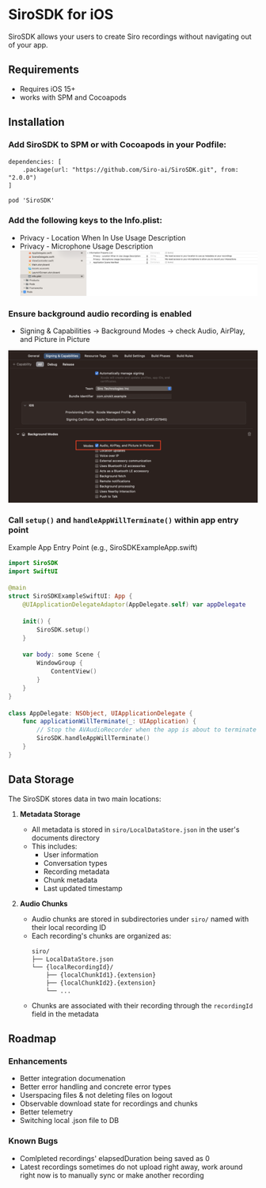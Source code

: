# SiroSDK for iOS

SiroSDK allows your users to create Siro recordings without navigating out of your app.

## Requirements

- Requires iOS 15+
- works with SPM and Cocoapods


## Installation

### Add SiroSDK to SPM or with Cocoapods in your Podfile:

```
dependencies: [
    .package(url: "https://github.com/Siro-ai/SiroSDK.git", from: "2.0.0")
]
```

```
pod 'SiroSDK'
```

### Add the following keys to the Info.plist:

- Privacy - Location When In Use Usage Description
- Privacy - Microphone Usage Description
  ![Screenshot](ios/docs/info-plist.png)

### Ensure background audio recording is enabled

- Signing & Capabilities -> Background Modes -> check Audio, AirPlay, and Picture in Picture

![Screenshot](ios/docs/background_modes.png)

### Call `setup()` and `handleAppWillTerminate()` within app entry point

Example App Entry Point (e.g., SiroSDKExampleApp.swift)

```swift
import SiroSDK
import SwiftUI

@main
struct SiroSDKExampleSwiftUI: App {
    @UIApplicationDelegateAdaptor(AppDelegate.self) var appDelegate

    init() {
        SiroSDK.setup()
    }

    var body: some Scene {
        WindowGroup {
            ContentView()
        }
    }
}

class AppDelegate: NSObject, UIApplicationDelegate {
    func applicationWillTerminate(_: UIApplication) {
        // Stop the AVAudioRecorder when the app is about to terminate
        SiroSDK.handleAppWillTerminate()
    }
}

```

## Data Storage

The SiroSDK stores data in two main locations:

1. **Metadata Storage**
   - All metadata is stored in `siro/LocalDataStore.json` in the user's documents directory
   - This includes:
     - User information
     - Conversation types
     - Recording metadata
     - Chunk metadata
     - Last updated timestamp

2. **Audio Chunks**
   - Audio chunks are stored in subdirectories under `siro/` named with their local recording ID
   - Each recording's chunks are organized as:
     ```
     siro/
     ├── LocalDataStore.json
     └── {localRecordingId}/
         ├── {localChunkId1}.{extension}
         ├── {localChunkId2}.{extension}
         └── ...
     ```
   - Chunks are associated with their recording through the `recordingId` field in the metadata

## Roadmap
### Enhancements
- Better integration documenation 
- Better error handling and concrete error types
- Userspacing files & not deleting files on logout
- Observable download state for recordings and chunks
- Better telemetry
- Switching local .json file to DB


### Known Bugs
* Comlpleted recordings' elapsedDuration being saved as 0
* Latest recordings sometimes do not upload right away, work around right now is to manually sync or make another recording
  
